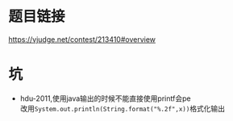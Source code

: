 # 题目链接
https://vjudge.net/contest/213410#overview


# 坑

 - hdu-2011,使用java输出的时候不能直接使用printf会pe  
 改用`System.out.println(String.format("%.2f",x))`格式化输出


